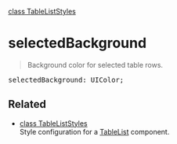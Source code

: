 [class TableListStyles](TableListStyles.md)

# selectedBackground

> Background color for selected table rows.

<pre class="docgen_signature">selectedBackground: UIColor;</pre>

## Related

- [<!--{ref:class}-->class TableListStyles](TableListStyles.md) \
    Style configuration for a [TableList](TableList.md) component.
